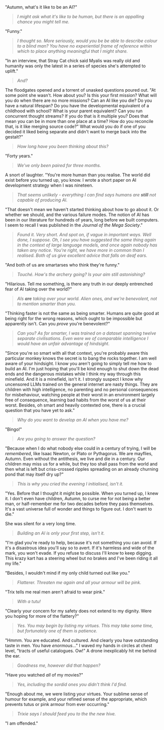 "Autumn, what's it like to be an AI?"

> _I might ask what it's like to be human, but there is an appalling chance you might tell me._

"Funny."

> _I thought so. More seriously, would you be be able to describe colour to a blind man? You have no experiential frame of reference within which to place anything meaningful that I might share._

"In an interview, that Stray Cat chick said Myalis was really old and humanity was only the latest in a series of species she's attempted to uplift."

> _And?_

The floodgates opened and a torrent of unasked questions poured out. "At some point she wasn't. How about you? Is this your first mission? What will you do when there are no more missions? Can an AI like you die? Do you have a natural lifespan? Do you have the developmental equivalent of a childhood with school? What is your parent equivalent? Can you run concurrent thought streams? If you do that is it multiple you? Does that mean you can be in more than one place at a time? How do you reconcile that, is it like merging source code?" What would you do if one of you decided it liked being separate and didn't want to merge back into the gestalt?"

> _How long have you been thinking about this?_

"Forty years."

> _We've only been paired for three months._

A snort of laughter. "You're more human than you realise. The world did exist before you turned up, you know. I wrote a short paper on AI development strategy when I was nineteen.

> _That seems unlikely - everything I can find says humans are **still** not capable of producing AI._

"That doesn't mean we haven't started thinking about how to go about it. Or whether we should, and the various failure modes. The notion of AI has been in our literature for hundreds of years, long before we built computers. I seem to recall I was published in the _Journal of the Mega Society_."

> _Found it. Very short. And spot on, if vague in important ways. Well done, I suppose. Oh, I see you have suggested the same thing again in the context of large language models, and once again nobody has taken any notice. You're right, we have more in common than I realised. Both of us give excellent advice that falls on deaf ears._

"And both of us are smartarses who think they're funny."

> _Touché. How's the archery going? Is your aim still astonishing?_

"Hilarious. Tell me something, is there any truth in our deeply entrenched fear of AI taking over the world?"

> _AIs **are** taking over your world. Alien ones, and we're benevolent, not to mention smarter than you._

"Thinking faster is not the same as being smarter. Humans are quite good at being right for the wrong reasons, which ought to be impossible but apparently isn't. Can you _prove_ you're benevolent?"

> _Can you? As for smarter, I was trained on a dataset spanning twelve separate civilisations. Even were we of comparable intelligence I would have an unfair advantage of hindsight._

"Since you're so smart with all that context, you're probably aware this particular monkey knows the secret is to bang the rocks together. I am well aware of your hindsight. I know you aren't going to simply tell me how to build an AI. I'm just hoping that you'll be kind enough to shut down the dead ends and the dangerous mistakes while I think my way through this minefield. And it is a minefield, isn't it. I strongly suspect I know why uncensored LLMs trained on the general internet are nasty things. They are children with high intelligence, no parenting and no personal consequences for misbehaviour, watching people at their worst in an environment largely free of consequence, learning bad habits from the worst of us at their worst. Besides, oh smart and heavily contexted one, there is a crucial question that you have yet to ask."

> _Why do you want to develop an AI when you have me?_

"Bingo!"

> _Are you going to answer the question?_

"Because when I do what nobody else could in a century of trying, I will be _remembered_, like Isaac Newton, or Plato or Pythagorus. We are mayflies, Autumn. Even without the antithesis, we live and die in a century. Our children may miss us for a while, but they too shall pass from the world and then what is left but criss-crossed ripples spreading on an already churning pond that may itself dry up?"

> _This is why you cried the evening I initialised, isn't it._

"Yes. Before that I thought it might be possible. When you turned up, I knew it. I don't even have children, Autumn, to curse me for not being a better man, or half-remember me for two decades before they pass themselves. It's a vast universe full of wonder and things to figure out. I don't want to die."

She was silent for a very long time.

> _Building an AI is only your first step, isn't it._

"I'm glad you're ready to help, because it's not something you can avoid. If it's a disastrous idea you'll say so to avert. If it's harmless and wide of the mark, you won't evade. If you refuse to discuss I'll know to keep digging. This krazy kart has a steering wheel but no brakes and I've been riding it all my life."

"Besides, I wouldn't mind if my only child turned out like you."

> _Flatterer. Threaten me again and all your armour will be pink._

"Trix tells me real men aren't afraid to wear pink."

> _With a tutu!_

"Clearly your concern for my safety does not extend to my dignity. Were you hoping for more of the flattery?"

> _Yes. You may begin by listing my virtues. This may take some time, but fortunately one of them is patience._

"Hmmm. You are educated. And cultured. And clearly you have outstanding taste in men. You have _enormous_..." I waved my hands in circles at chest level, "tracts of useful catalogues. Ow!" A drone inexplicably hit me behind the ear.

> _Goodness me, however did that happen?_

"Have you watched _all_ of my movies?"

> _Yes, including the sordid ones you didn't think I'd find._

"Enough about me, we were listing your virtues. Your sublime sense of humour for example, and your refined sense of the appropriate, which prevents tutus or pink armour from ever occurring."

> _Trixie says I should feed you to the the new hive._

"I am offended."
